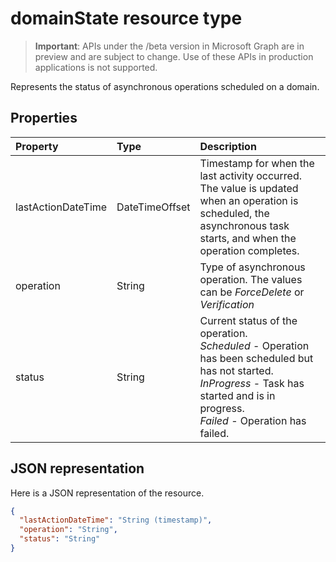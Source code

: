# domainState resource type

> **Important**: APIs under the /beta version in Microsoft Graph are in preview and are subject to change. Use of these APIs in production applications is not supported.

Represents the status of asynchronous operations scheduled on a domain.

## Properties

| Property   | Type | Description |
|:---------------|:--------|:----------|
| lastActionDateTime | DateTimeOffset | Timestamp for when the last activity occurred. The value is updated when an operation is scheduled, the asynchronous task starts, and when the operation completes. |
| operation | String | Type of asynchronous operation. The values can be *ForceDelete* or *Verification* |
| status | String | Current status of the operation. <br> *Scheduled* - Operation has been scheduled but has not started. <br> *InProgress* - Task has started and is in progress. <br> *Failed* - Operation has failed. |

## JSON representation
Here is a JSON representation of the resource.

<!-- {
  "blockType": "resource",
  "optionalProperties": [

  ],
  "@odata.type": "microsoft.graph.domainState"
}-->

```json
{
  "lastActionDateTime": "String (timestamp)",
  "operation": "String",
  "status": "String"
}

```

<!-- uuid: 8fcb5dbc-d5aa-4681-8e31-b001d5168d79
2015-10-25 14:57:30 UTC -->
<!-- {
  "type": "#page.annotation",
  "description": "domainState resource",
  "keywords": "",
  "section": "documentation",
  "tocPath": ""
}-->